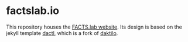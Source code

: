 # factslab.io

This repository houses the [FACTS.lab website](http://factslab.io). Its design is based on the jekyll template [dactl](https://github.com/melangue/dactl), which is a fork of [daktilo](https://github.com/kronik3r/daktilo).

